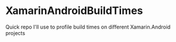 # XamarinAndroidBuildTimes
Quick repo I'll use to profile build times on different Xamarin.Android projects
